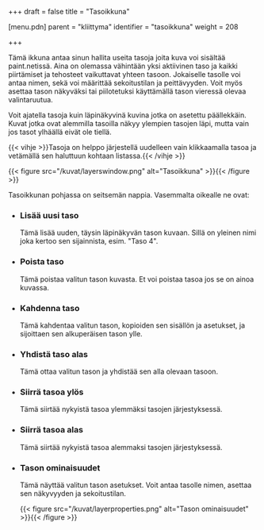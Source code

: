 +++
draft = false
title = "Tasoikkuna"

[menu.pdn]
    parent = "kliittyma"
    identifier = "tasoikkuna"
    weight = 208

+++

Tämä ikkuna antaa sinun hallita useita tasoja joita kuva voi sisältää paint.netissä. Aina on olemassa vähintään yksi aktiivinen taso ja kaikki
piirtämiset ja tehosteet vaikuttavat yhteen tasoon. Jokaiselle tasolle voi antaa nimen, sekä voi määrittää sekoitustilan ja peittävyyden. Voit
myös asettaa tason näkyväksi tai piilotetuksi käyttämällä tason vieressä olevaa valintaruutua.

Voit ajatella tasoja kuin läpinäkyvinä kuvina jotka on asetettu päällekkäin. Kuvat jotka ovat alemmilla tasoilla näkyy ylempien tasojen läpi,
mutta vain jos tasot ylhäällä eivät ole tiellä.

{{< vihje >}}Tasoja on helppo järjestellä uudelleen vain klikkaamalla tasoa ja vetämällä sen haluttuun kohtaan listassa.{{< /vihje >}}

{{< figure src="/kuvat/layerswindow.png" alt="Tasoikkuna" >}}{{< /figure >}}

Tasoikkunan pohjassa on seitsemän nappia. Vasemmalta oikealle ne ovat:

* ### Lisää uusi taso

    Tämä lisää uuden, täysin läpinäkyvän tason kuvaan. Sillä on yleinen nimi joka kertoo sen sijainnista, esim. "Taso 4".

* ### Poista taso

    Tämä poistaa valitun tason kuvasta. Et voi poistaa tasoa jos se on ainoa kuvassa.

* ### Kahdenna taso

    Tämä kahdentaa valitun tason, kopioiden sen sisällön ja asetukset, ja sijoittaen sen alkuperäisen tason ylle.

* ### Yhdistä taso alas

    Tämä ottaa valitun tason ja yhdistää sen alla olevaan tasoon.

* ### Siirrä tasoa ylös

    Tämä siirtää nykyistä tasoa ylemmäksi tasojen järjestyksessä.

* ### Siirrä tasoa alas

    Tämä siirtää nykyistä tasoa alemmaksi tasojen järjestyksessä.

* ### Tason ominaisuudet

    Tämä näyttää valitun tason asetukset. Voit antaa tasolle nimen, asettaa sen näkyvyyden ja sekoitustilan.

    {{< figure src="/kuvat/layerproperties.png" alt="Tason ominaisuudet" >}}{{< /figure >}}

